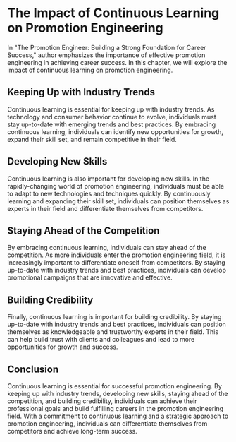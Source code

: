 The Impact of Continuous Learning on Promotion Engineering
====================================================================================================

In "The Promotion Engineer: Building a Strong Foundation for Career Success," author emphasizes the importance of effective promotion engineering in achieving career success. In this chapter, we will explore the impact of continuous learning on promotion engineering.

Keeping Up with Industry Trends
-------------------------------

Continuous learning is essential for keeping up with industry trends. As technology and consumer behavior continue to evolve, individuals must stay up-to-date with emerging trends and best practices. By embracing continuous learning, individuals can identify new opportunities for growth, expand their skill set, and remain competitive in their field.

Developing New Skills
---------------------

Continuous learning is also important for developing new skills. In the rapidly-changing world of promotion engineering, individuals must be able to adapt to new technologies and techniques quickly. By continuously learning and expanding their skill set, individuals can position themselves as experts in their field and differentiate themselves from competitors.

Staying Ahead of the Competition
--------------------------------

By embracing continuous learning, individuals can stay ahead of the competition. As more individuals enter the promotion engineering field, it is increasingly important to differentiate oneself from competitors. By staying up-to-date with industry trends and best practices, individuals can develop promotional campaigns that are innovative and effective.

Building Credibility
--------------------

Finally, continuous learning is important for building credibility. By staying up-to-date with industry trends and best practices, individuals can position themselves as knowledgeable and trustworthy experts in their field. This can help build trust with clients and colleagues and lead to more opportunities for growth and success.

Conclusion
----------

Continuous learning is essential for successful promotion engineering. By keeping up with industry trends, developing new skills, staying ahead of the competition, and building credibility, individuals can achieve their professional goals and build fulfilling careers in the promotion engineering field. With a commitment to continuous learning and a strategic approach to promotion engineering, individuals can differentiate themselves from competitors and achieve long-term success.
